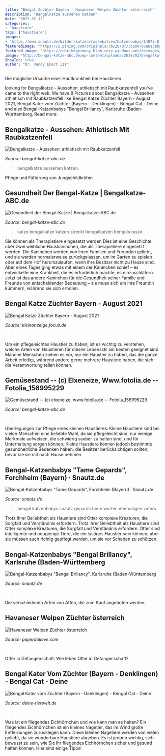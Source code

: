 ```yaml
---
title: "Bengal Züchter Bayern - Havaneser Welpen Züchter österreich"
description: "Bengalkatze aussehen katzen"
date: "2022-02-12"
categories:
- "haustiere"
tags: ["haustiere"]
images:
- "https://www.snautz.de/bilder/katzen/rassekatzen/katzenbabys/14875-0-280x280.jpg"
featuredImage: "https://i.pinimg.com/originals/3b/20/07/3b200706a6a3aba1e863d5509b15c7f8.png"
featured_image: "https://rubrikkgermany.blob.core.windows.net/deimages/c592a324-5b7d-2d41-9410-ab5ccb214de9-2021-03-26-07-54-26-0-h.jpg"
image: "http://bengal-katze-abc.de/wp-content/uploads/2018/02/bengalkatze-freigestellt-c-fayzulin-sergey-www-bigstock-com-bigstock-177821032.jpg"
ShowToc: true
author: "Dr. Randy Ebert III"
---
```



Die mögliche Ursache einer Hautkrankheit bei Haustieren

	

		
looking for Bengalkatze - Aussehen: athletisch mit Raubkatzenfell you've came to the right web. We have 8 Pictures about Bengalkatze - Aussehen: athletisch mit Raubkatzenfell like Bengal Katze Züchter Bayern - August 2021, Bengal Kater vom Züchter (Bayern - Denklingen) - Bengal Cat - Deine and also Bengal-Katzenbabys &quot;Bengal Brillancy&quot;, Karlsruhe (Baden-Württemberg. Read more:
		
    
## Bengalkatze - Aussehen: Athletisch Mit Raubkatzenfell

<img loading=lazy src="http://bengal-katze-abc.de/wp-content/uploads/2018/02/bengalkatze-freigestellt-c-fayzulin-sergey-www-bigstock-com-bigstock-177821032.jpg" onerror="this.onerror=null;this.src='https://tse1.mm.bing.net/th?id=OIP.ldDXKdJRM4jocLfwKiFziAHaE7&amp;pid=15.1';" alt="Bengalkatze - Aussehen: athletisch mit Raubkatzenfell">

_Source: bengal-katze-abc.de_

>bengalkatze aussehen katzen. 

	

Pflege und Fütterung von Jungschildkröten

    
## Gesundheit Der Bengal-Katze | Bengalkatze-ABC.de

<img loading=lazy src="http://bengal-katze-abc.de/wp-content/uploads/2018/04/bengalkatze-streckt-sich-c-lexx-www-bigstock-com-bigstock-bengal-cat-88703429-e1528791185599.jpg" onerror="this.onerror=null;this.src='https://tse4.mm.bing.net/th?id=OIP.xezgY4VXvV2GNqRbsDriEQHaDf&amp;pid=15.1';" alt="Gesundheit der Bengal-Katze | Bengalkatze-ABC.de">

_Source: bengal-katze-abc.de_

>katze bengalkatze katzen streckt bengalkatzen bengals rasse. 

	

Sie können als Therapietiere eingesetzt werden
Dies ist eine Geschichte über zwei weibliche Hauskaninchen, die als Therapietiere eingesetzt werden. Die Kaninchen werden von ihren Familien und Freunden geliebt, und sie werden normalerweise zurückgelassen, um im Garten zu spielen oder auf dem Hof herumzulaufen, wenn ihre Besitzer nicht zu Hause sind. Aber eines Tages ging etwas mit einem der Kaninchen schief – es entwickelte eine Krankheit, die es erforderlich machte, es einzuschläfern. Jetzt ist das andere Kaninchen für die Gesundheit seiner Familie und Freunde von entscheidender Bedeutung – sie muss sich um ihre Freundin kümmern, während sie sich erholen.

    
## Bengal Katze Züchter Bayern - August 2021

<img loading=lazy src="https://rubrikkgermany.blob.core.windows.net/deimages/c592a324-5b7d-2d41-9410-ab5ccb214de9-2021-03-26-07-54-26-0-h.jpg" onerror="this.onerror=null;this.src='https://tse2.mm.bing.net/th?id=OIP.z_WVN_twi4_I8uKWmdGchAAAAA&amp;pid=15.1';" alt="Bengal Katze Züchter Bayern - August 2021">

_Source: kleinanzeige.focus.de_

>. 

	

Um ein pflegeleichtes Haustier zu haben, ist es wichtig zu verstehen, welche Arten von Haustieren für diesen Lebensstil am besten geeignet sind. Manche Menschen ziehen es vor, nur ein Haustier zu haben, das die ganze Arbeit erledigt, während andere gerne mehrere Haustiere haben, die sich die Verantwortung teilen können.

    
## Gemüsestand -- (c) Elxeneize, Www.fotolia.de -- Fotolia_156995229

<img loading=lazy src="http://bengal-katze-abc.de/wp-content/uploads/2018/04/gemuesestand-c-elxeneize-www-fotolia-de-fotolia_156995229_subscription_xxl-1024x684.jpg" onerror="this.onerror=null;this.src='https://tse1.mm.bing.net/th?id=OIP.z9EUR4sU6fFtvAtDzBgwXwHaE8&amp;pid=15.1';" alt="Gemüsestand -- (c) elxeneize, www.fotolia.de -- Fotolia_156995229">

_Source: bengal-katze-abc.de_

>. 

	

Überlegungen zur Pflege eines kleinen Haustieres:
Kleine Haustiere sind bei vielen Menschen eine beliebte Wahl, da sie pflegeleicht sind, nur wenige Merkmale aufweisen, die schwierig sauber zu halten sind, und für Unterhaltung sorgen können. Kleine Haustiere können jedoch bestimmte gesundheitliche Bedenken haben, die Besitzer berücksichtigen sollten, bevor sie sie mit nach Hause nehmen.

    
## Bengal-Katzenbabys &quot;Tame Gepards&quot;, Forchheim (Bayern) · Snautz.de

<img loading=lazy src="https://www.snautz.de/bilder/katzen/rassekatzen/katzenbabys/14875-0-280x280.jpg" onerror="this.onerror=null;this.src='https://tse3.mm.bing.net/th?id=OIP.2ZFxVnpHh-bp6JWWDvbW0wAAAA&amp;pid=15.1';" alt="Bengal-Katzenbabys &quot;Tame Gepards&quot;, Forchheim (Bayern) · Snautz.de">

_Source: snautz.de_

>bengal katzenbabys snautz gepards tame würfen ehemaligen vaters. 

	

Trotz ihrer Beliebtheit als Haustiere sind Otter komplexe Kreaturen, die Sorgfalt und Verständnis erfordern.
Trotz ihrer Beliebtheit als Haustiere sind Otter komplexe Kreaturen, die Sorgfalt und Verständnis erfordern. Otter sind intelligente und neugierige Tiere, die ein lustiges Haustier sein können, aber sie müssen auch richtig gepflegt werden, um sie vor Schaden zu schützen.

    
## Bengal-Katzenbabys &quot;Bengal Brillancy&quot;, Karlsruhe (Baden-Württemberg

<img loading=lazy src="https://www.snautz.de/bilder/katzen/rassekatzen/katzenbabys/13069-3-280x280.jpg" onerror="this.onerror=null;this.src='https://tse2.mm.bing.net/th?id=OIP.bdlK5-sW_PRMibRoak4BKgAAAA&amp;pid=15.1';" alt="Bengal-Katzenbabys &quot;Bengal Brillancy&quot;, Karlsruhe (Baden-Württemberg">

_Source: snautz.de_

>. 

	

Die verschiedenen Arten von Affen, die zum Kauf angeboten werden.

    
## Havaneser Welpen Züchter österreich

<img loading=lazy src="https://i.pinimg.com/originals/3b/20/07/3b200706a6a3aba1e863d5509b15c7f8.png" onerror="this.onerror=null;this.src='https://tse3.mm.bing.net/th?id=OIP.OyAHBqajq6HoY9VQmxXH-AHaE6&amp;pid=15.1';" alt="Havaneser Welpen Züchter österreich">

_Source: paperdolleve.com_

>. 

	

Otter in Gefangenschaft: Wie leben Otter in Gefangenschaft?

    
## Bengal Kater Vom Züchter (Bayern - Denklingen) - Bengal Cat - Deine

<img loading=lazy src="https://www.deine-tierwelt.de/fotos/125794846_760x570.jpg" onerror="this.onerror=null;this.src='https://tse1.mm.bing.net/th?id=OIP.n74s20_Soo2pp1L79UawZQHaFj&amp;pid=15.1';" alt="Bengal Kater vom Züchter (Bayern - Denklingen) - Bengal Cat - Deine">

_Source: deine-tierwelt.de_

>. 

	

Was ist ein fliegendes Eichhörnchen und wie kann man es halten?
Ein fliegendes Eichhörnchen ist ein kleines Nagetier, das im Wind große Entfernungen zurücklegen kann. Diese kleinen Nagetiere werden von vielen geliebt, da sie wunderbare Haustiere abgeben. Es ist jedoch wichtig, sich bewusst zu sein, wie Sie Ihr fliegendes Eichhörnchen sicher und gesund halten können. Hier sind einige Tipps!

